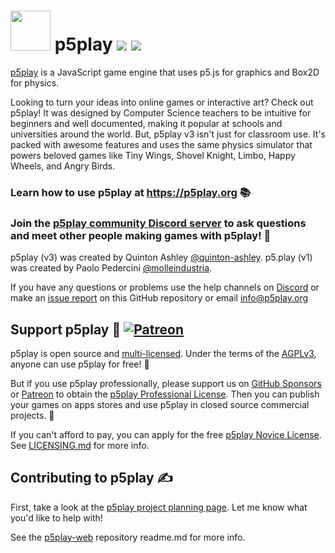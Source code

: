 # <img src="https://p5play.org/assets/p5play_logo.svg" width="64"> p5play ![](https://img.shields.io/github/package-json/v/quinton-ashley/p5play) ![](https://img.shields.io/github/license/quinton-ashley/p5play)

[p5play][] is a JavaScript game engine that uses p5.js for graphics and Box2D for physics.

Looking to turn your ideas into online games or interactive art? Check out p5play! It was designed by Computer Science teachers to be intuitive for beginners and well documented, making it popular at schools and universities around the world. But, p5play v3 isn't just for classroom use. It's packed with awesome features and uses the same physics simulator that powers beloved games like Tiny Wings, Shovel Knight, Limbo, Happy Wheels, and Angry Birds.

### Learn how to use p5play at https://p5play.org 📚

### Join the [p5play community Discord server][] to ask questions and meet other people making games with p5play! 👾

p5play (v3) was created by Quinton Ashley [@quinton-ashley][]. p5.play (v1) was created by Paolo Pedercini [@molleindustria][].

If you have any questions or problems use the help channels on [Discord][] or make an [issue report][] on this GitHub repository or email <info@p5play.org>

## Support p5play 🤝 [![Patreon](https://img.shields.io/badge/Patreon-@p5play-orange.svg)](https://www.patreon.com/p5play)

p5play is open source and [multi-licensed][]. Under the terms of the [AGPLv3][], anyone can use p5play for free! 🎉

But if you use p5play professionally, please support us on [GitHub Sponsors][] or [Patreon][] to obtain the [p5play Professional License][]. Then you can publish your games on apps stores and use p5play in closed source commercial projects. 💸

If you can't afford to pay, you can apply for the free [p5play Novice License][]. See [LICENSING.md][] for more info.

## Contributing to p5play ✍️

First, take a look at the [p5play project planning page][]. Let me know what you'd like to help with!

See the [p5play-web][] repository readme.md for more info.

[p5play]: https://p5play.org
[p5play Patreon]: https://www.patreon.com/p5play
[issue report]: https://github.com/quinton-ashley/p5play/issues
[@quinton-ashley]: https://github.com/quinton-ashley
[@molleindustria]: https://github.com/molleindustria
[p5play-web]: https://github.com/quinton-ashley/p5play-web
[p5play community Discord server]: https://discord.gg/3UTbqUgmPF
[Discord]: https://discord.gg/EJwnJATmj7
[LICENSING.md]: https://github.com/quinton-ashley/p5play-web/blob/main/LICENSING.md
[multi-licensed]: https://github.com/quinton-ashley/p5play-web/blob/main/LICENSING.md
[AGPLv3]: https://github.com/quinton-ashley/p5play/blob/main/LICENSE.md
[p5play Professional License]: https://github.com/quinton-ashley/p5play-web/blob/main/pro/LICENSE.md
[p5play Novice License]: https://github.com/quinton-ashley/p5play-novice/blob/main/LICENSE.md
[Patreon]: https://www.patreon.com/p5play
[GitHub Sponsors]: https://github.com/sponsors/quinton-ashley
[p5play-exceptions]: https://github.com/quinton-ashley/p5play-exceptions
[p5play project planning page]: https://github.com/quinton-ashley/p5play/projects/1
